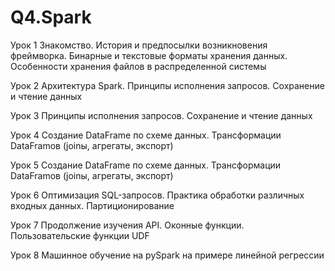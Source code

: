 # Q4.Spark

Урок 1
Знакомство. История и предпосылки возникновения фреймворка. Бинарные и текстовые форматы хранения данных. Особенности хранения файлов в распределенной системы

Урок 2
Архитектура Spark. Принципы исполнения запросов. Сохранение и чтение данных

Урок 3
Принципы исполнения запросов. Сохранение и чтение данных

Урок 4
Создание DataFrame по схеме данных. Трансформации DataFramов (joinы, агрегаты, экспорт)

Урок 5
Создание DataFrame по схеме данных. Трансформации DataFramов (joinы, агрегаты, экспорт)

Урок 6
Оптимизация SQL-запросов. Практика обработки различных входных данных. Партиционирование

Урок 7
Продолжение изучения API. Оконные функции. Пользовательские функции UDF

Урок 8
Машинное обучение на pySpark на примере линейной регрессии
